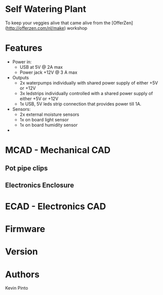 # Self Watering Plant

To keep your veggies alive that came alive from the [OfferZen] (http://offerzen.com/nl/make) workshop

# Features
  - Power in:
    - USB at 5V @ 2A max
    - Power jack +12V @ 3 A max
  - Outputs
    - 2x waterpumps individually with shared power supply of either +5V or +12V
    - 3x ledstrips individually controlled with a shared power supply of either +5V or +12V
    - 1x USB, 5V leds strip connection that provides power till 1A.
  - Sensors:
    - 2x external moisture sensors
    - 1x on board light sensor
    - 1x on board humidity sensor
  - 

# MCAD - Mechanical CAD
## Pot pipe clips

## Electronics Enclosure


# ECAD - Electronics CAD

# Firmware

# Version

# Authors
Kevin Pinto

